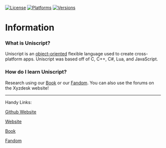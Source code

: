 [![License](https://img.shields.io/badge/License-Apache-red.svg)](https://github.com/xyzdeskorg/uniscript/blob/master/LICENSE)
[![Platforms](https://img.shields.io/badge/platform-Windows%20|%20Linux%20|%20OSX-lightgrey)](https://github.com/xyzdeskorg/uniscript/blob/master/PLATFORMS)
[![Versions](https://img.shields.io/static/v1?label=Version&message=3.9.18.8&color=%3CCOLOR%3E)](https://github.com/xyzdeskorg/uniscript/blob/master/VERSION)

<!--
 ! 
-->

<h1>Information</h1>

<h3>What is Uniscript?</h3>
Uniscript is an <a href="https://en.wikipedia.org/wiki/Object-oriented_programming">object-oriented</a> flexible language used to create cross-platform apps. Uniscript was based off of C, C++, C#, Lua, and JavaScript.

<h3>How do I learn Uniscript?</h3>
Research using our <a href="docs.xyzdesk.online">Book</a> or our <a href="uniscript.fandom.com">Fandom</a>. You can also use the forums on the Xyzdesk website!


***

<p>Handy Links:</p>

<a href="http://xyzdeskorg.github.io/webuni">Github Website</a>

<a href="https://uniscript.xyzdesk.online/">Website</a>

<a href="https://docs.xyzdesk.online">Book</a>

<a href="https://uniscript.fandom.com/wiki/Uniscript_Wiki">Fandom</a>



  

